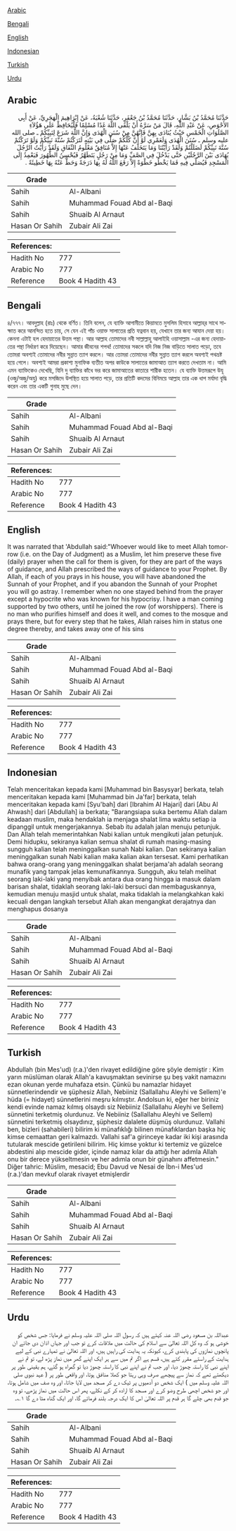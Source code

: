 [Arabic](#arabic)

[Bengali](#bengali)

[English](#english)

[Indonesian](#indonesian)

[Turkish](#turkish)

[Urdu](#urdu)

## Arabic


<div dir="rtl" lang="ar" style={{fontSize:'larger',backgroundColor:'#f8f9fa',padding:20}}>
حَدَّثَنَا مُحَمَّدُ بْنُ بَشَّارٍ، حَدَّثَنَا مُحَمَّدُ بْنُ جَعْفَرٍ، حَدَّثَنَا شُعْبَةُ، عَنْ إِبْرَاهِيمَ الْهَجَرِيِّ، عَنْ أَبِي الأَحْوَصِ، عَنْ عَبْدِ اللَّهِ، قَالَ مَنْ سَرَّهُ أَنْ يَلْقَى اللَّهَ غَدًا مُسْلِمًا فَلْيُحَافِظْ عَلَى هَؤُلاَءِ الصَّلَوَاتِ الْخَمْسِ حَيْثُ يُنَادَى بِهِنَّ فَإِنَّهُنَّ مِنْ سُنَنِ الْهُدَى وَإِنَّ اللَّهَ شَرَعَ لِنَبِيِّكُمْ ـ صلى الله عليه وسلم ـ سُنَنَ الْهُدَى وَلَعَمْرِي لَوْ أَنَّ كُلَّكُمْ صَلَّى فِي بَيْتِهِ لَتَرَكْتُمْ سُنَّةَ نَبِيِّكُمْ وَلَوْ تَرَكْتُمْ سُنَّةَ نَبِيِّكُمْ لَضَلَلْتُمْ وَلَقَدْ رَأَيْتُنَا وَمَا يَتَخَلَّفُ عَنْهَا إِلاَّ مُنَافِقٌ مَعْلُومُ النِّفَاقِ وَلَقَدْ رَأَيْتُ الرَّجُلَ يُهَادَى بَيْنَ الرَّجُلَيْنِ حَتَّى يَدْخُلَ فِي الصَّفِّ وَمَا مِنْ رَجُلٍ يَتَطَهَّرُ فَيُحْسِنُ الطُّهُورَ فَيَعْمِدُ إِلَى الْمَسْجِدِ فَيُصَلِّي فِيهِ فَمَا يَخْطُو خَطْوَةً إِلاَّ رَفَعَ اللَّهُ لَهُ بِهَا دَرَجَةً وَحَطَّ عَنْهُ بِهَا خَطِيئَةً ‏.‏
</div>
<div style={{backgroundColor:'#f8f9fa',padding:20, marginBottom: 10}}><table> <thead> <tr> <th>Grade</th> <th></th> </tr> </thead> <tbody> <tr><td>Sahih</td><td>Al-Albani</td></tr><tr><td>Sahih</td><td>Muhammad Fouad Abd al-Baqi</td></tr><tr><td>Sahih</td><td>Shuaib Al Arnaut</td></tr><tr><td>Hasan Or Sahih</td><td>Zubair Ali Zai</td></tr></tbody></table><table> <thead> <tr> <th>References:</th> <th></th> </tr> </thead> <tbody><tr><td>Hadith No</td><td>777</td></tr><tr><td>Arabic No</td><td>777</td></tr><tr><td>Reference</td><td>Book 4 Hadith 43</td></tr></tbody></table></div>

## Bengali


<div dir="ltr" lang="bn" style={{fontSize:'larger',backgroundColor:'#f8f9fa',padding:20}}>
৪/৭৭৭। আবদুল্লাহ (রাঃ) থেকে বর্ণিত। তিনি বলেন, যে ব্যাক্তি আগামীতে কিয়ামতে মুসলিম হিসাবে আল্লাহ্‌র সাথে সাক্ষাত করে আনন্দিত হতে চায়, সে যেন এই পাঁচ ওয়াক্ত সালাতের প্রতি যত্নবান হয়, যেখানে তার জন্য আযান দেয়া হয়। কেননা এটাই হল হেদায়াতের উত্তম পন্থা। আর আল্লাহ তোমাদের নবী সাল্লাল্লাহু আলাইহি ওয়াসাল্লাম -এর জন্য হেদায়াতের পন্থা নির্ধারণ করে দিয়েছেন। আমার জীবনের শপথ! তোমাদের সকলে যদি নিজ নিজ বাড়িতে সালাত পড়ো, তবে তোমরা অবশ্যই তোমাদের নবীর সুন্নাত ত্যাগ করলে। আর তোমরা তোমাদের নবীর সুন্নাত ত্যাগ করলে অবশ্যই পথভ্রষ্ট হয়ে গেলে। অবশ্যই আমরা প্রকাশ্য মুনাফিক ব্যতীত অপর কাউকে সালাতের জামাআত ত্যাগ করতে দেখতাম না। আমি এমন ব্যাক্তিকেও দেখেছি, যিনি দু ব্যাক্তির কাঁধে ভর করে জামাআতের কাতারে শারীক হতেন। যে ব্যাক্তি উত্তমরূপে উযূ (ওজু/অজু/অযু) করে মসজিদে উপস্থিত হয়ে সালাত পড়ে, তার প্রতিটি কদমের বিনিময়ে আল্লাহ তার এক ধাপ মর্যাদা বৃদ্ধি করেন এবং তার একটি গুনাহ মুছে দেন।
</div>
<div style={{backgroundColor:'#f8f9fa',padding:20, marginBottom: 10}}><table> <thead> <tr> <th>Grade</th> <th></th> </tr> </thead> <tbody> <tr><td>Sahih</td><td>Al-Albani</td></tr><tr><td>Sahih</td><td>Muhammad Fouad Abd al-Baqi</td></tr><tr><td>Sahih</td><td>Shuaib Al Arnaut</td></tr><tr><td>Hasan Or Sahih</td><td>Zubair Ali Zai</td></tr></tbody></table><table> <thead> <tr> <th>References:</th> <th></th> </tr> </thead> <tbody><tr><td>Hadith No</td><td>777</td></tr><tr><td>Arabic No</td><td>777</td></tr><tr><td>Reference</td><td>Book 4 Hadith 43</td></tr></tbody></table></div>

## English


<div dir="ltr" lang="en" style={{fontSize:'larger',backgroundColor:'#f8f9fa',padding:20}}>
It was narrated that 'Abdullah said:"Whoever would like to meet Allah tomorrow (i.e. on the Day of Judgment) as a Muslim, let him preserve these five (daily) prayer when the call for them is given, for they are part of the ways of guidance, and Allah prescribed the ways of guidance to your Prophet. By Allah, if each of you prays in his house, you will have abandoned the Sunnah of your Prophet, and if you abandon the Sunnah of your Prophet you will go astray. I remember when no one stayed behind from the prayer except a hypocrite who was known for his hypocrisy. I have a man coming supported by two others, until he joined the row (of worshippers). There is no man who purifies himself and does it well, and comes to the mosque and prays there, but for every step that he takes, Allah raises him in status one degree thereby, and takes away one of his sins
</div>
<div style={{backgroundColor:'#f8f9fa',padding:20, marginBottom: 10}}><table> <thead> <tr> <th>Grade</th> <th></th> </tr> </thead> <tbody> <tr><td>Sahih</td><td>Al-Albani</td></tr><tr><td>Sahih</td><td>Muhammad Fouad Abd al-Baqi</td></tr><tr><td>Sahih</td><td>Shuaib Al Arnaut</td></tr><tr><td>Hasan Or Sahih</td><td>Zubair Ali Zai</td></tr></tbody></table><table> <thead> <tr> <th>References:</th> <th></th> </tr> </thead> <tbody><tr><td>Hadith No</td><td>777</td></tr><tr><td>Arabic No</td><td>777</td></tr><tr><td>Reference</td><td>Book 4 Hadith 43</td></tr></tbody></table></div>

## Indonesian


<div dir="ltr" lang="id" style={{fontSize:'larger',backgroundColor:'#f8f9fa',padding:20}}>
Telah menceritakan kepada kami [Muhammad bin Basysyar] berkata, telah menceritakan kepada kami [Muhammad bin Ja'far] berkata, telah menceritakan kepada kami [Syu'bah] dari [Ibrahim Al Hajari] dari [Abu Al Ahwash] dari [Abdullah] ia berkata; "Barangsiapa suka bertemu Allah dalam keadaan muslim, maka hendaklah ia menjaga shalat lima waktu setiap ia dipanggil untuk mengerjakannya. Sebab itu adalah jalan menuju petunjuk. Dan Allah telah memerintahkan Nabi kalian untuk mengikuti jalan petunjuk. Demi hidupku, sekiranya kalian semua shalat di rumah masing-masing sungguh kalian telah meninggalkan sunah Nabi kalian. Dan sekiranya kalian meninggalkan sunah Nabi kalian maka kalian akan tersesat. Kami perhatikan bahwa orang-orang yang meninggalkan shalat berjama'ah adalah seorang munafik yang tampak jelas kemunafikannya. Sungguh, aku telah melihat seorang laki-laki yang menyibak antara dua orang hingga ia masuk dalam barisan shalat, tidaklah seorang laki-laki bersuci dan membaguskannya, kemudian menuju masjid untuk shalat, maka tidaklah ia melangkahkan kaki kecuali dengan langkah tersebut Allah akan mengangkat derajatnya dan menghapus dosanya
</div>
<div style={{backgroundColor:'#f8f9fa',padding:20, marginBottom: 10}}><table> <thead> <tr> <th>Grade</th> <th></th> </tr> </thead> <tbody> <tr><td>Sahih</td><td>Al-Albani</td></tr><tr><td>Sahih</td><td>Muhammad Fouad Abd al-Baqi</td></tr><tr><td>Sahih</td><td>Shuaib Al Arnaut</td></tr><tr><td>Hasan Or Sahih</td><td>Zubair Ali Zai</td></tr></tbody></table><table> <thead> <tr> <th>References:</th> <th></th> </tr> </thead> <tbody><tr><td>Hadith No</td><td>777</td></tr><tr><td>Arabic No</td><td>777</td></tr><tr><td>Reference</td><td>Book 4 Hadith 43</td></tr></tbody></table></div>

## Turkish


<div dir="ltr" lang="tr" style={{fontSize:'larger',backgroundColor:'#f8f9fa',padding:20}}>
Abdullah (bin Mes'ud) (r.a.)'den rivayet edildiğine göre şöyle demiştir : Kim yarın müslüman olarak Allah'a kavuşmaktan sevinirse şu beş vakit namazını ezan okunan yerde muhafaza etsin. Çünkü bu namazlar hidayet sünnetlerindendir ve şüphesiz Allah, Nebiiniz (Sallallahu Aleyhi ve Sellem)'e hüda (= hidayet) sünnetlerini meşru kılmıştır. Andolsun ki, eğer her biriniz kendi evinde namaz kılmış olsaydı siz Nebiiniz (Sallallahu Aleyhi ve Sellem) sünnetini terketmiş olurdunuz. Ve Nebiiniz (Sallallahu Aleyhi ve Sellem) sünnetini terketmiş olsaydınız, şüphesiz dalalete düşmüş olurdunuz. Vallahi ben, bizleri (sahabileri) bilirim ki münafıklığı bilinen münafıklardan başka hiç kimse cemaattan geri kalmazdı. Vallahi saf'a girinceye kadar iki kişi arasında tutularak mescide getirileni bilirim. Hiç kimse yoktur ki tertemiz ve güzelce abdestini alıp mescide gider, içinde namaz kılar da attığı her adımla Allah onu bir derece yükseltmesin ve her adımla onun bir günahını affetmesin." Diğer tahric: Müslim, mesacid; Ebu Davud ve Nesai de İbn-i Mes'ud (r.a.)'dan mevkuf olarak rivayet etmişlerdir
</div>
<div style={{backgroundColor:'#f8f9fa',padding:20, marginBottom: 10}}><table> <thead> <tr> <th>Grade</th> <th></th> </tr> </thead> <tbody> <tr><td>Sahih</td><td>Al-Albani</td></tr><tr><td>Sahih</td><td>Muhammad Fouad Abd al-Baqi</td></tr><tr><td>Sahih</td><td>Shuaib Al Arnaut</td></tr><tr><td>Hasan Or Sahih</td><td>Zubair Ali Zai</td></tr></tbody></table><table> <thead> <tr> <th>References:</th> <th></th> </tr> </thead> <tbody><tr><td>Hadith No</td><td>777</td></tr><tr><td>Arabic No</td><td>777</td></tr><tr><td>Reference</td><td>Book 4 Hadith 43</td></tr></tbody></table></div>

## Urdu


<div dir="rtl" lang="ur" style={{fontSize:'larger',backgroundColor:'#f8f9fa',padding:20}}>
عبداللہ بن مسعود رضی اللہ عنہ کہتے ہیں کہ رسول اللہ صلی اللہ علیہ وسلم نے فرمایا: جس شخص کو خوشی ہو کہ وہ کل اللہ تعالیٰ سے اسلام کی حالت میں ملاقات کرے تو جب اور جہاں اذان دی جائے ان پانچوں نمازوں کی پابندی کرے، کیونکہ یہ ہدایت کی راہیں ہیں، اور اللہ تعالیٰ نے تمہارے نبی کے لیے ہدایت کے راستے مقرر کئے ہیں، قسم ہے اگر تم میں سے ہر ایک اپنے گھر میں نماز پڑھ لے، تو تم نے اپنے نبی کا راستہ چھوڑ دیا، اور جب تم نے اپنے نبی کا راستہ چھوڑ دیا تو گمراہ ہو گئے، ہم یقینی طور پر دیکھتے تھے کہ نماز سے پیچھے صرف وہی رہتا جو کھلا منافق ہوتا، اور واقعی طور پر ( عہد نبوی صلی اللہ علیہ وسلم میں ) ایک شخص دو آدمیوں پر ٹیک دے کر مسجد میں لایا جاتا، اور وہ صف میں شامل ہوتا، اور جو شخص اچھی طرح وضو کرے اور مسجد کا ارادہ کر کے نکلے، پھر اس حالت میں نماز پڑھے، تو وہ جو قدم بھی چلے گا ہر قدم پر اللہ تعالیٰ اس کا ایک درجہ بلند فرمائے گا، اور ایک گناہ مٹا دے گا ۱؎۔
</div>
<div style={{backgroundColor:'#f8f9fa',padding:20, marginBottom: 10}}><table> <thead> <tr> <th>Grade</th> <th></th> </tr> </thead> <tbody> <tr><td>Sahih</td><td>Al-Albani</td></tr><tr><td>Sahih</td><td>Muhammad Fouad Abd al-Baqi</td></tr><tr><td>Sahih</td><td>Shuaib Al Arnaut</td></tr><tr><td>Hasan Or Sahih</td><td>Zubair Ali Zai</td></tr></tbody></table><table> <thead> <tr> <th>References:</th> <th></th> </tr> </thead> <tbody><tr><td>Hadith No</td><td>777</td></tr><tr><td>Arabic No</td><td>777</td></tr><tr><td>Reference</td><td>Book 4 Hadith 43</td></tr></tbody></table></div>